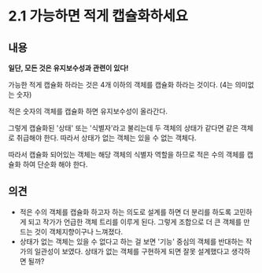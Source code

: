 # 2.1 가능하면 적게 캡슐화하세요

## 내용

**일단, 모든 것은 유지보수성과 관련이 있다!** 

가능한 적게 캡슐화 하라는 것은 4개 이하의 객체를 캡슐화 하라는 것이다. (4는 의미없는 숫자) 

적은 숫자의 객체를 캡슐화 하면 유지보수성이 올라간다. 

그렇게 캡슐화된 '상태' 또는 '식별자'라고 불리는데 두 객체의 상태가 같다면 같은 객체로 취급해야 한다. 따라서 상태가 없는 객체는 있을 수 없는 객체다. 

따라서 캡슐화 되어있는 객체는 해당 객체의 식별자 역할을 하므로 적은 수의 객체를 캡슐화 하여 단순화 해야 한다. 

## 의견

- 적은 수의 객체를 캡슐화 하고자 하는 의도로 설계를 하면 더 분리를 하도록 고민하게 되고 작가가 언급한 객체 트리를 이루게 된다. 그렇게 조합으로 더 큰 객체를 만드는 것이 객체지향이구나 느껴졌다.
- 상태가 없는 객체는 있을 수 없다고 하는 걸 보면 '기능' 중심의 객체를 반대하는 작가의 일관성이 보였다. 상태가 없는 객체를 구현하게 되면 잘못 설계했다고 생각하면 될까?